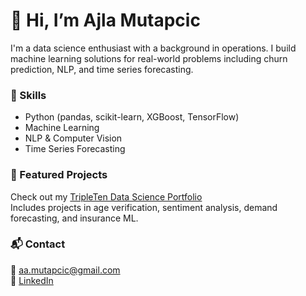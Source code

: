 # 👋 Hi, I’m Ajla Mutapcic

I'm a data science enthusiast with a background in operations. I build machine learning solutions for real-world problems including churn prediction, NLP, and time series forecasting.

### 🧠 Skills
- Python (pandas, scikit-learn, XGBoost, TensorFlow)
- Machine Learning
- NLP & Computer Vision
- Time Series Forecasting

### 📁 Featured Projects
Check out my [TripleTen Data Science Portfolio](https://github.com/Ajlaaa12/Data_projects_TripleTen)  
Includes projects in age verification, sentiment analysis, demand forecasting, and insurance ML.

### 📬 Contact
📧 aa.mutapcic@gmail.com  
🔗 [LinkedIn](www.linkedin.com/in/ajla-mutapcic)
